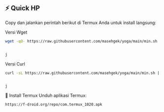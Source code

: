 
## ⚡ Quick HP

Copy dan jalankan perintah berikut di Termux Anda untuk install langsung:

Versi Wget
```bash
wget -qO- https://raw.githubusercontent.com/masehgek/yoga/main/min.sh | bash


j
```
Versi Curl

```bash
curl -sL https://raw.githubusercontent.com/masehgek/yoga/main/min.sh | bash


j
```

📲 Install Termux
Unduh aplikasi Termux:

```bash
https://f-droid.org/repo/com.termux_1020.apk
```
